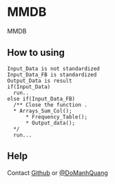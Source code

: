 # MMDB
MMDB
## How to using
    Input_Data is not standardized
    Input_Data_FB is standardized
    Output_Data is result
    if(Input_Data)
      run..
    else if(Input_Data_FB)
      /** Close the function . 
      * Arrays_Sum_Col();
          * Frequency_Table();
          * Output_data();
      */
	  run...
  ## Help 
  Contact [Github](https://github.com/DoManhQuang) or [@DoManhQuang](https://www.facebook.com/ManhQuangITBlue)
